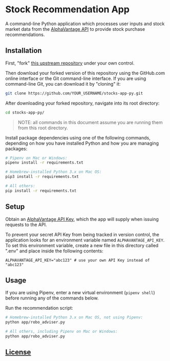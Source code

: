# Stock Recommendation App

A command-line Python application which processes user inputs and stock market data from the [AlphaVantage API](https://www.alphavantage.co) to provide stock purchase recommendations.

## Installation

First, "fork" [this upstream repository](https://github.com/prof-rossetti/stocks-app-py) under your own control.

Then download your forked version of this repository using the GitHub.com online interface or the Git command-line interface. If you are using command-line Git, you can download it by "cloning" it:

```sh
git clone https://github.com/YOUR_USERNAME/stocks-app-py.git
```

After downloading your forked repository, navigate into its root directory:

```sh
cd stocks-app-py/
```

> NOTE: all commands in this document assume you are running them from this root directory.

Install package dependencies using one of the following commands, depending on how you have installed Python and how you are managing packages:

```sh
# Pipenv on Mac or Windows:
pipenv install -r requirements.txt

# Homebrew-installed Python 3.x on Mac OS:
pip3 install -r requirements.txt

# All others:
pip install -r requirements.txt
```

## Setup

Obtain an [AlphaVantage API Key](https://www.alphavantage.co/support/#api-key), which the app will supply when issuing requests to the API.

To prevent your secret API Key from being tracked in version control, the application looks for an environment variable named `ALPHAVANTAGE_API_KEY`. To set this environment variable, create a new file in this directory called ".env" and place inside the following contents:

    ALPHAVANTAGE_API_KEY="abc123" # use your own API Key instead of "abc123"

## Usage

If you are using Pipenv, enter a new virtual environment (`pipenv shell`) before running any of the commands below.

Run the recommendation script:

```sh
# Homebrew-installed Python 3.x on Mac OS, not using Pipenv:
python app/robo_adviser.py

# All others, including Pipenv on Mac or Windows:
python app/robo_adviser.py
```

## [License](LICENSE.md)
